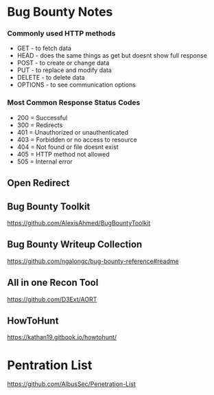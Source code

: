 # Bug Bounty Notes

### Commonly used HTTP methods
- GET - to fetch data
- HEAD - does the same things as get but doesnt show full response
- POST - to create or change data
- PUT - to replace and modify data
- DELETE - to delete data
- OPTIONS - to see communication options

### Most Common Response Status Codes
- 200 = Successful
- 300 = Redirects
- 401 = Unauthorized or unauthenticated
- 403 = Forbidden or no access to resource
- 404 = Not found or file doesnt exist
- 405 = HTTP method not allowed
- 505 = Internal error

## Open Redirect

## Bug Bounty Toolkit

https://github.com/AlexisAhmed/BugBountyToolkit

## Bug Bounty Writeup Collection
https://github.com/ngalongc/bug-bounty-reference#readme

## All in one Recon Tool
https://github.com/D3Ext/AORT

## HowToHunt
https://kathan19.gitbook.io/howtohunt/
# Pentration List

https://github.com/AlbusSec/Penetration-List
